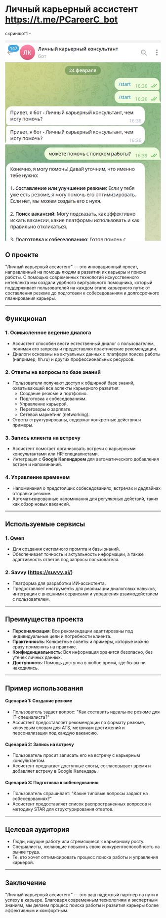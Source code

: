 # Личный карьерный ассистент https://t.me/PCareerC_bot

скриншот1 -

![Иллюстрация к проекту](https://github.com/valeri580/ai_PCC_assist/blob/main/2025-02-24_16-51-53.png?raw=true)

## О проекте
"Личный карьерный ассистент" — это инновационный проект, направленный на помощь людям в развитии их карьеры и поиске работы. С помощью современных технологий искусственного интеллекта мы создали удобного виртуального помощника, который поддерживает пользователей на каждом этапе карьерного пути: от составления резюме до подготовки к собеседованиям и долгосрочного планирования карьеры.

---

## Функционал

### 1. **Осмысленное ведение диалога**
   - Ассистент способен вести естественный диалог с пользователем, понимая его запросы и предоставляя практические рекомендации.
   - Диалоги основаны на актуальных данных с платформ поиска работы (например, hh.ru) и других профессиональных ресурсов.

### 2. **Ответы на вопросы по базе знаний**
   - Пользователи получают доступ к обширной базе знаний, охватывающей все аспекты карьерного развития:
     - Создание резюме и портфолио.
     - Подготовка к собеседованиям.
     - Управление карьерой.
     - Переговоры о зарплате.
     - Сетевой маркетинг (networking).
   - Ответы структурированы, содержат конкретные действия и примеры.

### 3. **Запись клиента на встречу**
   - Ассистент помогает организовать встречи с карьерными консультантами или HR-специалистами.
   - Интеграция с **Google Календарем** для автоматического добавления встреч и напоминаний.

### 4. **Управление временем**
   - Напоминания о предстоящих собеседованиях, встречах и дедлайнах отправки резюме.
   - Автоматизированные напоминания для регулярных действий, таких как обзор новых вакансий.

---

## Используемые сервисы

### 1. **Qwen**
   - Для создания системного промпта и базы знаний.
   - Обеспечивает точность и актуальность информации, а также адаптивность ответов под запросы пользователя.

### 2. **Savvy (https://suvvy.ai/)**
   - Платформа для разработки ИИ-ассистента.
   - Предоставляет инструменты для реализации диалоговых навыков, интеграции с внешними сервисами и управления взаимодействием с пользователем.

---

## Преимущества проекта

- **Персонализация**: Все рекомендации адаптированы под индивидуальные цели и потребности клиента.
- **Практичность**: Конкретные советы и примеры, которые можно сразу применять на практике.
- **Конфиденциальность**: Вся информация хранится безопасно, без утечек личных данных.
- **Доступность**: Помощь доступна в любое время, где бы вы ни находились.

---

## Пример использования

#### Сценарий 1: Создание резюме
- Пользователь задает вопрос: "Как составить идеальное резюме для IT-специалиста?"
- Ассистент предоставляет рекомендации по формату резюме, ключевым словам для ATS, метрикам достижений и персонализации под каждую вакансию.

#### Сценарий 2: Запись на встречу
- Пользователь просит записать его на встречу с карьерным консультантом.
- Ассистент предлагает доступные слоты, согласовывает время и добавляет встречу в Google Календарь.

#### Сценарий 3: Подготовка к собеседованию
- Пользователь спрашивает: "Какие типовые вопросы задают на собеседованиях?"
- Ассистент предоставляет список распространенных вопросов и методику STAR для структурирования ответов.

---

## Целевая аудитория
- Люди, ищущие работу или стремящиеся к карьерному росту.
- Специалисты, желающие повысить свою конкурентоспособность на рынке труда.
- Те, кто хочет оптимизировать процесс поиска работы и управления карьерой.

---

## Заключение
"Личный карьерный ассистент" — это ваш надежный партнер на пути к успеху в карьере. Благодаря современным технологиям и экспертным знаниям, мы делаем процесс поиска работы и развития карьеры более эффективным и комфортным.
